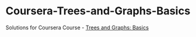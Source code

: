 # Coursera-Trees-and-Graphs-Basics
Solutions for Coursera Course - [Trees and Graphs: Basics](https://www.coursera.org/learn/trees-graphs-basics)
